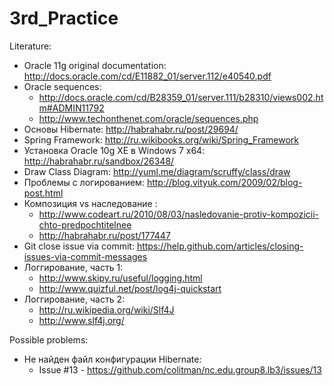 3rd_Practice
============

Literature: 
- Oracle 11g original documentation: http://docs.oracle.com/cd/E11882_01/server.112/e40540.pdf
- Oracle sequences: 
     - http://docs.oracle.com/cd/B28359_01/server.111/b28310/views002.htm#ADMIN11792
     - http://www.techonthenet.com/oracle/sequences.php
- Основы Hibernate: http://habrahabr.ru/post/29694/
- Spring Framework: http://ru.wikibooks.org/wiki/Spring_Framework
- Установка Oracle 10g XE в Windows 7 x64: http://habrahabr.ru/sandbox/26348/
- Draw Class Diagram: http://yuml.me/diagram/scruffy/class/draw
- Проблемы с логированием: http://blog.vityuk.com/2009/02/blog-post.html
- Композиция vs наследование : 
     - http://www.codeart.ru/2010/08/03/nasledovanie-protiv-kompozicii-chto-predpochtitelnee
     - http://habrahabr.ru/post/177447
- Git close issue via commit: https://help.github.com/articles/closing-issues-via-commit-messages
- Логгирование, часть 1:
     - http://www.skipy.ru/useful/logging.html
     - http://www.quizful.net/post/log4j-quickstart
- Логгирование, часть 2: 
     - http://ru.wikipedia.org/wiki/Slf4J
     - http://www.slf4j.org/

Possible problems:
- Не найден файл конфигурации Hibernate:
     - Issue #13 - https://github.com/colitman/nc.edu.group8.lb3/issues/13
